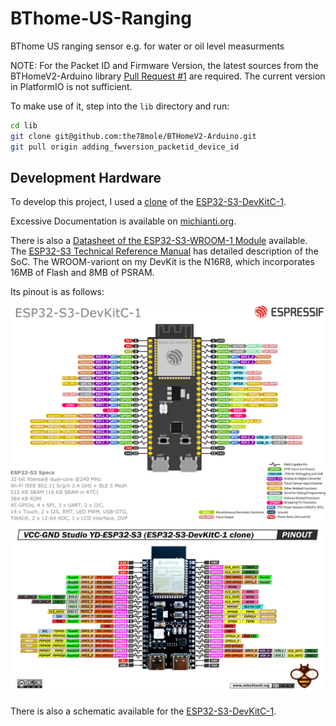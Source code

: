 # BThome-US-Ranging
BThome US ranging sensor e.g. for water or oil level measurments

NOTE: For the Packet ID and Firmware Version, the latest sources from the BTHomeV2-Arduino library [Pull Request #1](https://github.com/deeja/BTHomeV2-Arduino/pull/1) are required. The current version in PlatformIO is not sufficient. 

To make use of it, step into the `lib` directory and run:

```bash
cd lib
git clone git@github.com:the78mole/BTHomeV2-Arduino.git
git pull origin adding_fwversion_packetid_device_id
```




## Development Hardware

To develop this project, I used a [clone](https://mischianti.org/vcc-gnd-studio-yd-esp32-s3-devkitc-1-clone-high-resolution-pinout-and-specs/) of the [ESP32-S3-DevKitC-1](https://docs.espressif.com/projects/esp-idf/en/v4.4.3/esp32s3/hw-reference/esp32s3/user-guide-devkitc-1.html).

Excessive Documentation is available on [michianti.org](https://mischianti.org/vcc-gnd-studio-yd-esp32-s3-devkitc-1-clone-high-resolution-pinout-and-specs/).

There is also a [Datasheet of the ESP32-S3-WROOM-1 Module](https://www.espressif.com/sites/default/files/documentation/esp32-s3-wroom-1_wroom-1u_datasheet_en.pdf) available. The [ESP32-S3 Technical Reference Manual](https://www.espressif.com/documentation/esp32-s3_technical_reference_manual_en.pdf) has detailed description of the SoC. The WROOM-variont on my DevKit is the N16R8, which incorporates 16MB of Flash and 8MB of PSRAM.

Its pinout is as follows:

![ESP32-S3-DevKitC-1 Pinout](img/esp32-s3-devkitc-1-pin-layout.png)
![ESP32-S3-DevKitC-1 Clone Pinout](img/esp32-s3-devkitc-1-clone-pinout.jpg)

There is also a schematic available for the [ESP32-S3-DevKitC-1](info/yd-eso32-s3-sch-v1.4.pdf).